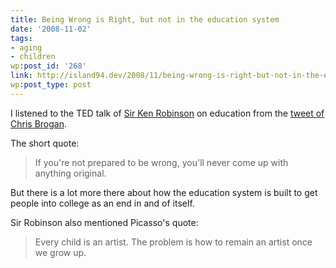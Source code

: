 ```yaml
---
title: Being Wrong is Right, but not in the education system
date: '2008-11-02'
tags:
- aging
- children
wp:post_id: '268'
link: http://island94.dev/2008/11/being-wrong-is-right-but-not-in-the-education-system/
wp:post_type: post
---
```


I listened to the TED talk of [Sir Ken Robinson](http://www.ted.com/index.php/talks/ken_robinson_says_schools_kill_creativity.html) on education from the [tweet of Chris Brogan](http://twitter.com/chrisbrogan/status/986668588).

The short quote:

>

> If you're not prepared to be wrong, you'll never come up with anything original.

But there is a lot more there about how the education system is built to get people into college as an end in and of itself.

Sir Robinson also mentioned Picasso's quote:

>

> Every child is an artist. The problem is how to remain an artist once we grow up.  